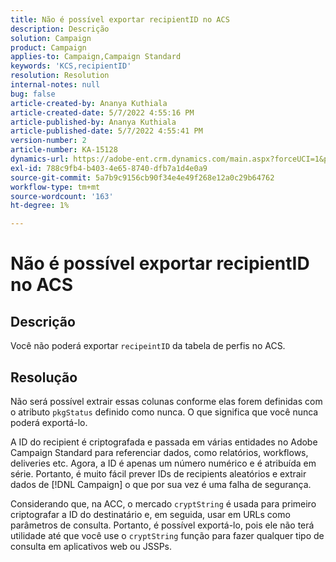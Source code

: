 ```yaml
---
title: Não é possível exportar recipientID no ACS
description: Descrição
solution: Campaign
product: Campaign
applies-to: Campaign,Campaign Standard
keywords: 'KCS,recipientID'
resolution: Resolution
internal-notes: null
bug: false
article-created-by: Ananya Kuthiala
article-created-date: 5/7/2022 4:55:16 PM
article-published-by: Ananya Kuthiala
article-published-date: 5/7/2022 4:55:41 PM
version-number: 2
article-number: KA-15128
dynamics-url: https://adobe-ent.crm.dynamics.com/main.aspx?forceUCI=1&pagetype=entityrecord&etn=knowledgearticle&id=21040874-26ce-ec11-a7b5-0022480a8e40
exl-id: 788c9fb4-b403-4e65-8740-dfb7a1d4e0a9
source-git-commit: 5a7b9c9156cb90f34e4e49f268e12a0c29b64762
workflow-type: tm+mt
source-wordcount: '163'
ht-degree: 1%

---
```


# Não é possível exportar recipientID no ACS

## Descrição


Você não poderá exportar `recipeintID` da tabela de perfis no ACS.


## Resolução


Não será possível extrair essas colunas conforme elas forem definidas com o atributo `pkgStatus` definido como nunca. O que significa que você nunca poderá exportá-lo.

A ID do recipient é criptografada e passada em várias entidades no Adobe Campaign Standard para referenciar dados, como relatórios, workflows, deliveries etc. Agora, a ID é apenas um número numérico e é atribuída em série. Portanto, é muito fácil prever IDs de recipients aleatórios e extrair dados de [!DNL Campaign] o que por sua vez é uma falha de segurança.

Considerando que, na ACC, o mercado `cryptString` é usada para primeiro criptografar a ID do destinatário e, em seguida, usar em URLs como parâmetros de consulta. Portanto, é possível exportá-lo, pois ele não terá utilidade até que você use o `cryptString` função para fazer qualquer tipo de consulta em aplicativos web ou JSSPs.
